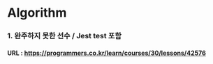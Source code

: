 # Algorithm
### 1. 완주하지 못한 선수 / Jest test 포함
#### URL : https://programmers.co.kr/learn/courses/30/lessons/42576  

